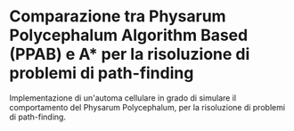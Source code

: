 # Comparazione tra Physarum Polycephalum Algorithm Based (PPAB) e A* per la risoluzione di problemi di path-finding

Implementazione di un'automa cellulare in grado di simulare il comportamento del Physarum Polycephalum, per la risoluzione di problemi di path-finding.

